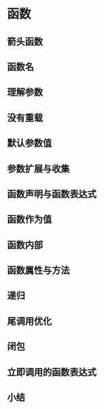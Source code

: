 # 函数

## 箭头函数

## 函数名

## 理解参数

## 没有重载
## 默认参数值
## 参数扩展与收集
## 函数声明与函数表达式

## 函数作为值
## 函数内部

## 函数属性与方法

## 递归
## 尾调用优化

## 闭包

## 立即调用的函数表达式

## 小结